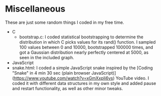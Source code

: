 # Miscellaneous
These are just some random things I coded in my free time.

- C
  - bootstrap.c: I coded statistical bootstrapping to determine the distribution in which C picks values for its rand() function. 
    I sampled 100 values between 0 and 10000, bootstrapped 100000 times, and got a Gaussian distribution nearly perfectly centered 
    at 5000, as seen in the included graph.
- JavaScript
 - snake.html: I coded a simple JavaScript snake inspired by the [Coding "Snake" in 4 min 30 sec (plain browser JavaScript)]   (https://www.youtube.com/watch?v=xGmXxpIj6vs) YouTube video. I coded it with different data structures in my own style and added pause and restart functionality, as well as other minor tweaks.
